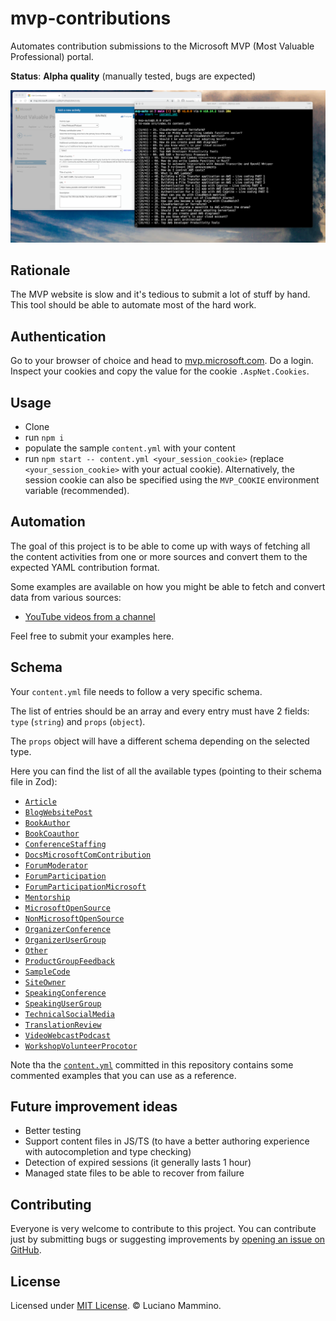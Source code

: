 # mvp-contributions

Automates contribution submissions to the Microsoft MVP (Most Valuable Professional) portal.

**Status**: **Alpha quality** (manually tested, bugs are expected)

![Screenshot of the tool in action](/docs/screenshot.png)


## Rationale

The MVP website is slow and it's tedious to submit a lot of stuff by hand. This tool should be able to automate most of the hard work.


## Authentication

Go to your browser of choice and head to [mvp.microsoft.com](https://mvp.microsoft.com/). Do a login. Inspect your cookies and copy the value for the cookie `.AspNet.Cookies`.


## Usage

- Clone
- run `npm i`
- populate the sample `content.yml` with your content
- run `npm start -- content.yml <your_session_cookie>` (replace `<your_session_cookie>` with your actual cookie). Alternatively, the session cookie can also be specified using the `MVP_COOKIE` environment variable (recommended).


## Automation

The goal of this project is to be able to come up with ways of fetching all the content activities from one or more sources and convert them to the expected YAML contribution format.

Some examples are available on how you might be able to fetch and convert data from various sources:

  - [YouTube videos from a channel](/docs/automation/youtube.md)


Feel free to submit your examples here.


## Schema

Your `content.yml` file needs to follow a very specific schema.

The list of entries should be an array and every entry must have 2 fields: `type` (`string`) and `props` (`object`).

The `props` object will have a different schema depending on the selected type.

Here you can find the list of all the available types (pointing to their schema file in Zod):

- [`Article`](/src/schemas/Article.ts)
- [`BlogWebsitePost`](/src/schemas/BlogWebsitePost.ts)
- [`BookAuthor`](/src/schemas/BookAuthor.ts)
- [`BookCoauthor`](/src/schemas/BookCoauthor.ts)
- [`ConferenceStaffing`](/src/schemas/ConferenceStaffing.ts)
- [`DocsMicrosoftComContribution`](/src/schemas/DocsMicrosoftComContribution.ts)
- [`ForumModerator`](/src/schemas/ForumModerator.ts)
- [`ForumParticipation`](/src/schemas/ForumParticipation.ts)
- [`ForumParticipationMicrosoft`](/src/schemas/ForumParticipationMicrosoft.ts)
- [`Mentorship`](/src/schemas/Mentorship.ts)
- [`MicrosoftOpenSource`](/src/schemas/MicrosoftOpenSource.ts)
- [`NonMicrosoftOpenSource`](/src/schemas/NonMicrosoftOpenSource.ts)
- [`OrganizerConference`](/src/schemas/OrganizerConference.ts)
- [`OrganizerUserGroup`](/src/schemas/OrganizerUserGroup.ts)
- [`Other`](/src/schemas/Other.ts)
- [`ProductGroupFeedback`](/src/schemas/ProductGroupFeedback.ts)
- [`SampleCode`](/src/schemas/SampleCode.ts)
- [`SiteOwner`](/src/schemas/SiteOwner.ts)
- [`SpeakingConference`](/src/schemas/SpeakingConference.ts)
- [`SpeakingUserGroup`](/src/schemas/SpeakingUserGroup.ts)
- [`TechnicalSocialMedia`](/src/schemas/TechnicalSocialMedia.ts)
- [`TranslationReview`](/src/schemas/TranslationReview.ts)
- [`VideoWebcastPodcast`](/src/schemas/VideoWebcastPodcast.ts)
- [`WorkshopVolunteerProcotor`](/src/schemas/WorkshopVolunteerProcotor.ts)


Note tha the [`content.yml`](/content.yml) committed in this repository contains some commented examples that you can use as a reference.


## Future improvement ideas

- Better testing
- Support content files in JS/TS (to have a better authoring experience with autocompletion and type checking)
- Detection of expired sessions (it generally lasts 1 hour)
- Managed state files to be able to recover from failure


## Contributing

Everyone is very welcome to contribute to this project.
You can contribute just by submitting bugs or suggesting improvements by
[opening an issue on GitHub](https://github.com/lmammino/mvp-contributions/issues).


## License

Licensed under [MIT License](LICENSE). © Luciano Mammino.